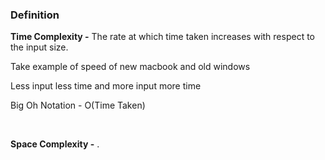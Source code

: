 <h3>Definition</h3>
<p><strong>Time Complexity -</strong> The rate at which time taken increases with respect to the input size.</p>
<p> Take example of speed of new macbook and old windows</p>
<p> Less input less time and more input more time</p>
<p> Big Oh Notation - O(Time Taken)</p>

<br>
<p><strong>Space Complexity -</strong> .</p>

